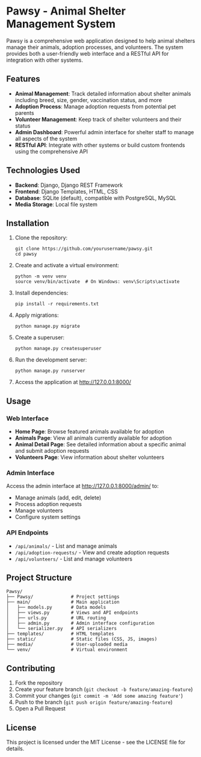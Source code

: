 # Pawsy - Animal Shelter Management System

Pawsy is a comprehensive web application designed to help animal shelters manage their animals, adoption processes, and volunteers. The system provides both a user-friendly web interface and a RESTful API for integration with other systems.

## Features

- **Animal Management**: Track detailed information about shelter animals including breed, size, gender, vaccination status, and more
- **Adoption Process**: Manage adoption requests from potential pet parents
- **Volunteer Management**: Keep track of shelter volunteers and their status
- **Admin Dashboard**: Powerful admin interface for shelter staff to manage all aspects of the system
- **RESTful API**: Integrate with other systems or build custom frontends using the comprehensive API

## Technologies Used

- **Backend**: Django, Django REST Framework
- **Frontend**: Django Templates, HTML, CSS
- **Database**: SQLite (default), compatible with PostgreSQL, MySQL
- **Media Storage**: Local file system

## Installation

1. Clone the repository:
   ```
   git clone https://github.com/yourusername/pawsy.git
   cd pawsy
   ```

2. Create and activate a virtual environment:
   ```
   python -m venv venv
   source venv/bin/activate  # On Windows: venv\Scripts\activate
   ```

3. Install dependencies:
   ```
   pip install -r requirements.txt
   ```

4. Apply migrations:
   ```
   python manage.py migrate
   ```

5. Create a superuser:
   ```
   python manage.py createsuperuser
   ```

6. Run the development server:
   ```
   python manage.py runserver
   ```

7. Access the application at http://127.0.0.1:8000/

## Usage

### Web Interface

- **Home Page**: Browse featured animals available for adoption
- **Animals Page**: View all animals currently available for adoption
- **Animal Detail Page**: See detailed information about a specific animal and submit adoption requests
- **Volunteers Page**: View information about shelter volunteers

### Admin Interface

Access the admin interface at http://127.0.0.1:8000/admin/ to:
- Manage animals (add, edit, delete)
- Process adoption requests
- Manage volunteers
- Configure system settings

### API Endpoints

- `/api/animals/` - List and manage animals
- `/api/adoption-requests/` - View and create adoption requests
- `/api/volunteers/` - List and manage volunteers

## Project Structure

```
Pawsy/
├── Pawsy/              # Project settings
├── main/               # Main application
│   ├── models.py       # Data models
│   ├── views.py        # Views and API endpoints
│   ├── urls.py         # URL routing
│   ├── admin.py        # Admin interface configuration
│   └── serializer.py   # API serializers
├── templates/          # HTML templates
├── static/             # Static files (CSS, JS, images)
├── media/              # User-uploaded media
└── venv/               # Virtual environment
```

## Contributing

1. Fork the repository
2. Create your feature branch (`git checkout -b feature/amazing-feature`)
3. Commit your changes (`git commit -m 'Add some amazing feature'`)
4. Push to the branch (`git push origin feature/amazing-feature`)
5. Open a Pull Request

## License

This project is licensed under the MIT License - see the LICENSE file for details.
